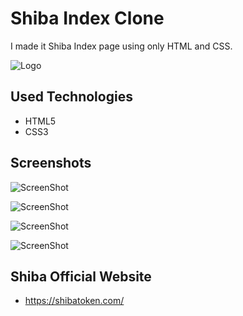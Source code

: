 
# Shiba Index Clone

I made it Shiba Index page using only HTML and CSS.

![Logo](https://shibatoken.com/images/c1.png)



    
## Used Technologies

- HTML5
- CSS3


## Screenshots

![ScreenShot](https://img001.prntscr.com/file/img001/YGF9DXT3RbKjllbbMr64iw.png)

![ScreenShot](https://img001.prntscr.com/file/img001/lNMM3j84TUmt-TIORj3kFw.png)

![ScreenShot](https://img001.prntscr.com/file/img001/IX3LDfdNRa-X9Saf0k-pHg.png)

![ScreenShot](https://img001.prntscr.com/file/img001/QKpuY_euSvqLzh8YhT-rfg.png)


## Shiba Official Website

- https://shibatoken.com/

  